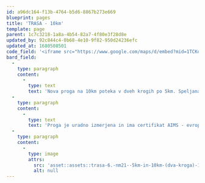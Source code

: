 ```yaml
---
id: a96dc164-f13b-4764-b5d6-8867b273e669
blueprint: pages
title: 'TRASA - 10km'
template: page
parent: 1c7c3218-1a8a-4b54-82a7-4f80e3f28d8e
updated_by: 92c844c4-0b68-4e10-9f82-950d24236efc
updated_at: 1680508501
code_field: '<iframe src="https://www.google.com/maps/d/embed?mid=1TCKoG7t6ycl7pm_KX8ARbskt7OYszR4&ehbc=2E312F" width="100%" height="600"></iframe>'
bard_field:
  -
    type: paragraph
    content:
      -
        type: text
        text: 'Nova proga na 10km poteka v dveh krogih po 5km. Speljana pa je preko nove brvi v Irči vasi arhitekta Marjana Pipenbaherja. Štart in cilj je na Seidlovi cesti skupaj s polmaratonom in tekom na 5km, proga je speljana je ob reki Krki in po najlepših tekaških terenih v okolici Novega mesta. Prvih 4km trase poteka po enaki poti, kot polmaraton, nato pa trasa na Topliški cesti zavije levo proti centru mesta in nadaljuje po Šmihelskem mostu proti cilju 5km teka. Tekači na 10km boste tukaj zavili v drugi krog proge.'
  -
    type: paragraph
    content:
      -
        type: text
        text: 'Proga je uradno izmerjena in ima certifikat AIMS - evropske zveze za cestne teke. Trasa je v celoti asfaltirana.'
  -
    type: paragraph
    content:
      -
        type: image
        attrs:
          src: 'asset::assets::trasa-6.-nm21--5km-in-10km-(dva-kroga)-1679991784.png'
          alt: null
---
```

